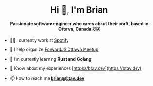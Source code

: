<h1 align="center">Hi 👋, I'm Brian</h1>
<h4 align="center">Passionate software engineer who cares about their craft, based in Ottawa, Canada 🇨🇦</h4>

- 👨‍💻 I currently work at [Spotify](https://spotify.com)

- 📢 I help organize [ForwardJS Ottawa Meetup](https://www.meetup.com/Ottawa-ReactJS-Meetup/)
  
- 🌱 I’m currently learning **Rust and Golang**

- 📄 Know about my experiences [https://btav.dev](https://btav.dev)

- 📫 How to reach me **brian@btav.dev**
